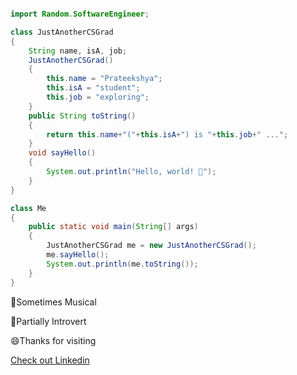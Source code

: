 ````java

import Random.SoftwareEngineer;

class JustAnotherCSGrad
{
    String name, isA, job;
    JustAnotherCSGrad()
    {
        this.name = "Prateekshya";
        this.isA = "student";
        this.job = "exploring";
    }
    public String toString()
    {
        return this.name+"("+this.isA+") is "+this.job+" ...";
    }
    void sayHello()
    {
        System.out.println("Hello, world! 👋");
    }
}

class Me
{
    public static void main(String[] args)
    {
        JustAnotherCSGrad me = new JustAnotherCSGrad();
        me.sayHello();
        System.out.println(me.toString());
    }
}

````

<p>🎹Sometimes Musical</p>

<p>🤔Partially Introvert</p>

<p>😄Thanks for visiting</p>

<a href="https://www.linkedin.com/in/prateekshya-priyadarshini/">Check out Linkedin</a>



<!--
**prateekshyap/prateekshyap** is a ✨ _special_ ✨ repository because its `README.md` (this file) appears on your GitHub profile.

Here are some ideas to get you started:

- 🔭 I’m currently working on ...
- 🌱 I’m currently learning ...
- 👯 I’m looking to collaborate on ...
- 🤔 I’m looking for help with ...
- 💬 Ask me about ...
- 📫 How to reach me: ...
- 😄 Pronouns: ...
- ⚡ Fun fact: ...
-->
